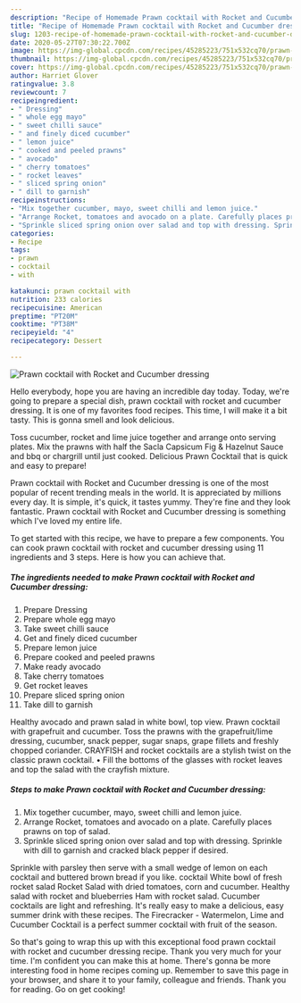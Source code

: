 ```yaml
---
description: "Recipe of Homemade Prawn cocktail with Rocket and Cucumber dressing"
title: "Recipe of Homemade Prawn cocktail with Rocket and Cucumber dressing"
slug: 1203-recipe-of-homemade-prawn-cocktail-with-rocket-and-cucumber-dressing
date: 2020-05-27T07:30:22.700Z
image: https://img-global.cpcdn.com/recipes/45285223/751x532cq70/prawn-cocktail-with-rocket-and-cucumber-dressing-recipe-main-photo.jpg
thumbnail: https://img-global.cpcdn.com/recipes/45285223/751x532cq70/prawn-cocktail-with-rocket-and-cucumber-dressing-recipe-main-photo.jpg
cover: https://img-global.cpcdn.com/recipes/45285223/751x532cq70/prawn-cocktail-with-rocket-and-cucumber-dressing-recipe-main-photo.jpg
author: Harriet Glover
ratingvalue: 3.8
reviewcount: 7
recipeingredient:
- " Dressing"
- " whole egg mayo"
- " sweet chilli sauce"
- " and finely diced cucumber"
- " lemon juice"
- " cooked and peeled prawns"
- " avocado"
- " cherry tomatoes"
- " rocket leaves"
- " sliced spring onion"
- " dill to garnish"
recipeinstructions:
- "Mix together cucumber, mayo, sweet chilli and lemon juice."
- "Arrange Rocket, tomatoes and avocado on a plate. Carefully places prawns on top of salad."
- "Sprinkle sliced spring onion over salad and top with dressing. Sprinkle with dill to garnish and cracked black pepper if desired."
categories:
- Recipe
tags:
- prawn
- cocktail
- with

katakunci: prawn cocktail with 
nutrition: 233 calories
recipecuisine: American
preptime: "PT20M"
cooktime: "PT38M"
recipeyield: "4"
recipecategory: Dessert

---
```



![Prawn cocktail with Rocket and Cucumber dressing](https://img-global.cpcdn.com/recipes/45285223/751x532cq70/prawn-cocktail-with-rocket-and-cucumber-dressing-recipe-main-photo.jpg)

Hello everybody, hope you are having an incredible day today. Today, we're going to prepare a special dish, prawn cocktail with rocket and cucumber dressing. It is one of my favorites food recipes. This time, I will make it a bit tasty. This is gonna smell and look delicious.

Toss cucumber, rocket and lime juice together and arrange onto serving plates. Mix the prawns with half the Sacla Capsicum Fig &amp; Hazelnut Sauce and bbq or chargrill until just cooked. Delicious Prawn Cocktail that is quick and easy to prepare!

Prawn cocktail with Rocket and Cucumber dressing is one of the most popular of recent trending meals in the world. It is appreciated by millions every day. It is simple, it's quick, it tastes yummy. They're fine and they look fantastic. Prawn cocktail with Rocket and Cucumber dressing is something which I've loved my entire life.


To get started with this recipe, we have to prepare a few components. You can cook prawn cocktail with rocket and cucumber dressing using 11 ingredients and 3 steps. Here is how you can achieve that.

<!--inarticleads1-->

##### The ingredients needed to make Prawn cocktail with Rocket and Cucumber dressing:

1. Prepare  Dressing
1. Prepare  whole egg mayo
1. Take  sweet chilli sauce
1. Get  and finely diced cucumber
1. Prepare  lemon juice
1. Prepare  cooked and peeled prawns
1. Make ready  avocado
1. Take  cherry tomatoes
1. Get  rocket leaves
1. Prepare  sliced spring onion
1. Take  dill to garnish


Healthy avocado and prawn salad in white bowl, top view. Prawn cocktail with grapefruit and cucumber. Toss the prawns with the grapefruit/lime dressing, cucumber, snack pepper, sugar snaps, grape fillets and freshly chopped coriander. CRAYFISH and rocket cocktails are a stylish twist on the classic prawn cocktail. • Fill the bottoms of the glasses with rocket leaves and top the salad with the crayfish mixture. 

<!--inarticleads2-->

##### Steps to make Prawn cocktail with Rocket and Cucumber dressing:

1. Mix together cucumber, mayo, sweet chilli and lemon juice.
1. Arrange Rocket, tomatoes and avocado on a plate. Carefully places prawns on top of salad.
1. Sprinkle sliced spring onion over salad and top with dressing. Sprinkle with dill to garnish and cracked black pepper if desired.


Sprinkle with parsley then serve with a small wedge of lemon on each cocktail and buttered brown bread if you like. cocktail White bowl of fresh rocket salad Rocket Salad with dried tomatoes, corn and cucumber. Healthy salad with rocket and blueberries Ham with rocket salad. Cucumber cocktails are light and refreshing. It&#39;s really easy to make a delicious, easy summer drink with these recipes. The Firecracker - Watermelon, Lime and Cucumber Cocktail is a perfect summer cocktail with fruit of the season. 

So that's going to wrap this up with this exceptional food prawn cocktail with rocket and cucumber dressing recipe. Thank you very much for your time. I'm confident you can make this at home. There's gonna be more interesting food in home recipes coming up. Remember to save this page in your browser, and share it to your family, colleague and friends. Thank you for reading. Go on get cooking!
